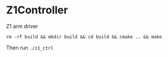 # Z1Controller
Z1 arm driver

```rm -rf build && mkdir build && cd build && cmake .. && make```

Then run ```./z1_ctrl```
